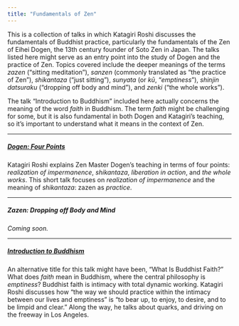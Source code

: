 ```yaml
---
title: "Fundamentals of Zen"
---
```


This is a collection of talks in which Katagiri Roshi discusses the fundamentals of Buddhist practice, particularly the fundamentals of the Zen of Eihei Dogen, the 13th century founder of Soto Zen in Japan. The talks listed here might serve as an entry point into the study of Dogen and the practice of Zen. Topics covered include the deeper meanings of the terms *zazen* (“sitting meditation”), *sanzen* (commonly translated as “the practice of Zen”), *shikantaza* (“just sitting”),  *sunyata* (or *kū*, “*emptiness*”), *shinjin datsuraku* (“dropping off body and mind”), and *zenki* (“the whole works”).

The talk “Introduction to Buddhism” included here actually concerns the meaning of the word *faith* in Buddhism. The term *faith* might be challenging for some, but it is also fundamental in both Dogen and Katagiri’s teaching, so it’s important to understand what it means in the context of Zen.

---

##### [Dogen: Four Points](1987-01-10-Dogen-Four-Points)

Katagiri Roshi explains Zen Master Dogen’s teaching in terms of four points: *realization of impermanence*, *shikantaza*, *liberation in action*, and *the whole works*. This short talk focuses on *realization of impermanence* and the meaning of *shikantaza*: zazen as *practice*.

---

##### Zazen: Dropping off Body and Mind

*Coming soon.*

---

##### [Introduction to Buddhism](1985-06-22-Introduction-to-Buddhism)

An alternative title for this talk might have been, “What Is Buddhist Faith?” What does *faith* mean in Buddhism, where the central philosophy is *emptiness*? Buddhist faith is intimacy with total dynamic working. Katagiri Roshi discusses how “the way we should practice within the intimacy between our lives and emptiness” is “to bear up, to enjoy, to desire, and to be limpid and clear.” Along the way, he talks about quarks, and driving on the freeway in Los Angeles.

